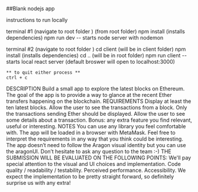##Blank nodejs app


instructions to run locally 

terminal #1
    (navigate to root folder )
    (from root folder)
    npm install (installs dependencies)
    npm run dev -- starts node server with nodemon 

terminal #2 
    (navigate to root folder )
    cd client (will be in client folder) 
    npm install (installs dependencies)
    cd .. (will be in root folder)
    npm run client -- starts local react server
    (default broswer will open to localhost:3000)


    ** to quit either process **
    ctrl + c

DESCRIPTION
    Build a small app to explore the latest blocks on Ethereum. The goal of the app is to provide a way to glance at the recent Ether transfers happening on the blockchain.
REQUIREMENTS
    Display at least the ten latest blocks.
    Allow the user to see the transactions from a block. Only the transactions sending Ether should be displayed.
    Allow the user to see some details about a transaction.
    Bonus: any extra feature you find relevant, useful or interesting.
NOTES
    You can use any library you feel comfortable with.
    The app will be loaded in a browser with MetaMask.
    Feel free to interpret the requirements in any way that you think could be interesting.
    The app doesn’t need to follow the Aragon visual identity but you can use the aragonUI.
    Don’t hesitate to ask any question to the team :-)
THE SUBMISSION WILL BE EVALUATED ON THE FOLLOWING POINTS:
    We'll pay special attention to the visual and UI choices and implementation.
    Code quality / readability / testability.
    Perceived performance.
    Accessibility.
    We expect the implementation to be pretty straight forward, so definitely surprise us with any extra!